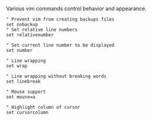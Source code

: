 Various vim commands control behavior and appearance.

```vim
" Prevent vim from creating backups files
set nobackup
" Set relative line numbers
set relativenumber

" Set current line number to be displayed
set number

" Line wrapping
set wrap

" Line wrapping without breaking words
set linebreak

" Mouse support
set mouse=a

" Highlight column of cursor
set cursorcolumn
```
